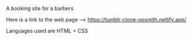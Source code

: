 A booking site for a barbers

Here is a link to the web page --> https://tumblr-clone-opsmith.netlify.app/

Languages used are HTML + CSS
